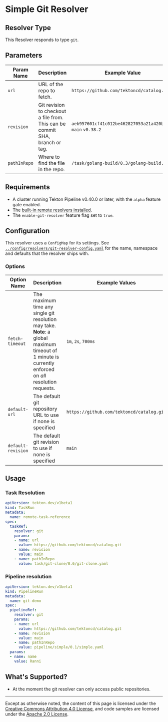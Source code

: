 # Simple Git Resolver

## Resolver Type

This Resolver responds to type `git`.

## Parameters

| Param Name   | Description                                                                  | Example Value                                               |
|--------------|------------------------------------------------------------------------------|-------------------------------------------------------------|
| `url`        | URL of the repo to fetch.                                                    | `https://github.com/tektoncd/catalog.git`                   |
| `revision`   | Git revision to checkout a file from. This can be commit SHA, branch or tag. | `aeb957601cf41c012be462827053a21a420befca` `main` `v0.38.2` |
| `pathInRepo` | Where to find the file in the repo.                                          | `/task/golang-build/0.3/golang-build.yaml`                  |

## Requirements

- A cluster running Tekton Pipeline v0.40.0 or later, with the `alpha` feature gate enabled.
- The [built-in remote resolvers installed](./install.md#installing-and-configuring-remote-task-and-pipeline-resolution).
- The `enable-git-resolver` feature flag set to `true`.

## Configuration

This resolver uses a `ConfigMap` for its settings. See
[`../config/resolvers/git-resolver-config.yaml`](../config/resolvers/git-resolver-config.yaml)
for the name, namespace and defaults that the resolver ships with.

### Options

| Option Name        | Description                                                                                                                                             | Example Values                            |
|--------------------|---------------------------------------------------------------------------------------------------------------------------------------------------------|-------------------------------------------|
| `fetch-timeout`    | The maximum time any single git resolution may take. **Note**: a global maximum timeout of 1 minute is currently enforced on _all_ resolution requests. | `1m`, `2s`, `700ms`                       |
| `default-url`      | The default git repository URL to use if none is specified                                                                                              | `https://github.com/tektoncd/catalog.git` |
| `default-revision` | The default git revision to use if none is specified                                                                                                    | `main`                                    |

## Usage

### Task Resolution

```yaml
apiVersion: tekton.dev/v1beta1
kind: TaskRun
metadata:
  name: remote-task-reference
spec:
  taskRef:
    resolver: git
    params:
    - name: url
      value: https://github.com/tektoncd/catalog.git
    - name: revision
      value: main
    - name: pathInRepo
      value: task/git-clone/0.6/git-clone.yaml
```

### Pipeline resolution

```yaml
apiVersion: tekton.dev/v1beta1
kind: PipelineRun
metadata:
  name: git-demo
spec:
  pipelineRef:
    resolver: git
    params:
    - name: url
      value: https://github.com/tektoncd/catalog.git
    - name: revision
      value: main
    - name: pathInRepo
      value: pipeline/simple/0.1/simple.yaml
  params:
  - name: name
    value: Ranni
```

## What's Supported?

- At the moment the git resolver can only access public repositories.

---

Except as otherwise noted, the content of this page is licensed under the
[Creative Commons Attribution 4.0 License](https://creativecommons.org/licenses/by/4.0/),
and code samples are licensed under the
[Apache 2.0 License](https://www.apache.org/licenses/LICENSE-2.0).
